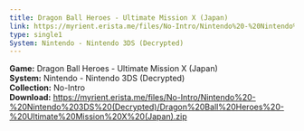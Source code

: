 ```yaml
---
title: Dragon Ball Heroes - Ultimate Mission X (Japan)
link: https://myrient.erista.me/files/No-Intro/Nintendo%20-%20Nintendo%203DS%20(Decrypted)/Dragon%20Ball%20Heroes%20-%20Ultimate%20Mission%20X%20(Japan).zip
type: single1
System: Nintendo - Nintendo 3DS (Decrypted)
---
```

<b>Game:</b> Dragon Ball Heroes - Ultimate Mission X (Japan)<br>
<b>System:</b> Nintendo - Nintendo 3DS (Decrypted)<br>
<b>Collection:</b> No-Intro<br>
<b>Download:</b> https://myrient.erista.me/files/No-Intro/Nintendo%20-%20Nintendo%203DS%20(Decrypted)/Dragon%20Ball%20Heroes%20-%20Ultimate%20Mission%20X%20(Japan).zip